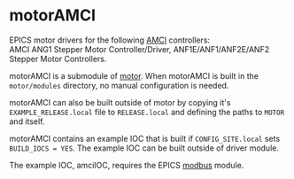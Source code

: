 # motorAMCI
EPICS motor drivers for the following [AMCI](https://www.amci.com/) controllers:<br>
AMCI ANG1 Stepper Motor Controller/Driver, ANF1E/ANF1/ANF2E/ANF2 Stepper Motor Controllers. 

motorAMCI is a submodule of [motor](https://github.com/epics-modules/motor).  When motorAMCI is built in the ``motor/modules`` directory, no manual configuration is needed.

motorAMCI can also be built outside of motor by copying it's ``EXAMPLE_RELEASE.local`` file to ``RELEASE.local`` and defining the paths to ``MOTOR`` and itself.

motorAMCI contains an example IOC that is built if ``CONFIG_SITE.local`` sets ``BUILD_IOCS = YES``.  The example IOC can be built outside of driver module.

The example IOC, amciIOC, requires the EPICS [modbus](https://github.com/epics-modules/modbus) module.
